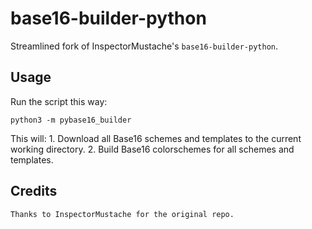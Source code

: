 base16-builder-python
=====================

Streamlined fork of InspectorMustache's `base16-builder-python`.

Usage
-----

Run the script this way:

    python3 -m pybase16_builder

This will:
    1. Download all Base16 schemes and templates to the current working directory.
    2. Build Base16 colorschemes for all schemes and templates.

Credits
-------
    Thanks to InspectorMustache for the original repo.

